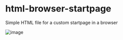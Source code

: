 # html-browser-startpage
Simple HTML file for a custom startpage in a browser

![image](https://user-images.githubusercontent.com/48481041/156326683-6fcd3ba3-e8a6-40cd-91d2-b5b2ce5117a4.png)
